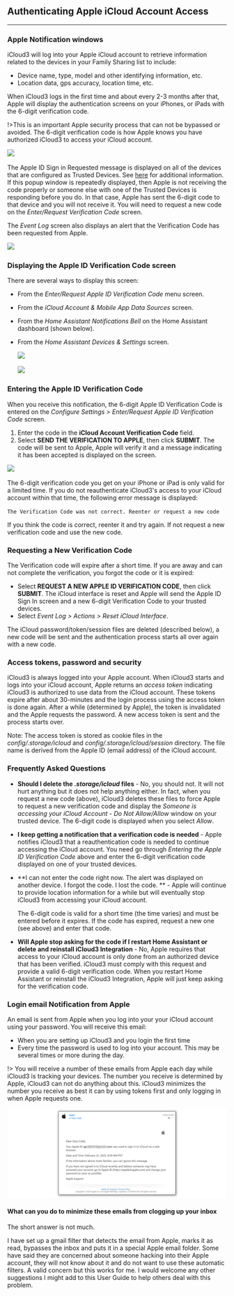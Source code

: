 ## Authenticating Apple iCloud Account Access <!-- {docsify-ignore} -->

------

### Apple Notification windows

iCloud3 will log into your Apple iCloud account to retrieve information related to the devices in your Family Sharing list to include:

- Device name, type, model and other identifying information, etc.
- Location data, gps accuracy, location time, etc.

When iCloud3 logs in the first time and about every 2-3 months after that, Apple will display the authentication screens on your iPhones, or iPads with the 6-digit verification code. 

!>This is an important Apple security process that can not be bypassed or avoided. The 6-digit verification code is how Apple knows you have authorized iCloud3 to access your iCloud account. 

![](../images/auth-process-0-apple-notification.png)

The Apple ID Sign in Requested message is displayed on all of the devices that are configured as Trusted Devices. See [here](https://support.apple.com/en-us/HT205064) for additional information. If this popup window is repeatedly displayed, then Apple is not receiving the code properly or someone else with one of the Trusted Devices is responding before you do. In that case, Apple has sent the 6-digit code to that device and you will not receive it. You will need to request a new code on the *Enter/Request Verification Code* screen.

The *Event Log* screen also displays an alert that the Verification Code has been requested from Apple.

![](../images/auth-process-evlog-msg.png)



### Displaying the Apple ID Verification Code screen

There are several ways to display this screen:
- From the *Enter/Request Apple ID Verification Code* menu screen.
- From the *iCloud Account & Mobile App Data Sources* screen.
- From the *Home Assistant Notifications Bell* on the Home Assistant dashboard (shown below).
- From the *Home Assistant Devices & Settings* screen.

  ![](../images/auth-process-1-notification.png)

  ![](../images/auth-process-2-ic3-config.png)



### Entering the Apple ID Verification Code

When you receive this notification, the 6-digit Apple ID Verification Code is entered on the *Configure Settings > Enter/Request Apple ID Verification Code* screen. 

1. Enter the code in the **iCloud Account Verification Code** field. 
2. Select **SEND THE VERIFICATION TO APPLE**, then click **SUBMIT**. The code will be sent to Apple,  Apple will verify it and a message indicating it has been accepted is displayed on the screen. 

![](../images/auth-process-3-code-entry.png)

The 6-digit verification code you get on your iPhone or iPad is only valid for a limited time. If you do not reauthenticate iCloud3's access to your iCloud account within that time, the following error message is displayed:

​		`The Verification Code was not correct. Reenter or request a new code`

If you think the code is correct, reenter it and try again. If not request a new verification code and use the new code.



### Requesting a New Verification Code

The Verification code will expire after a short time. If you are away and can not complete the verification, you forgot the code or it is expired:

- Select **REQUEST A NEW APPLE ID VERIFICATION CODE**, then click **SUBMIT**. The iCloud interface is reset and Apple will send the Apple ID Sign In screen and a new 6-digit Verification Code to your trusted devices.
- Select *Event Log > Actions > Reset iCloud Interface*.

The iCloud password/token/session files are deleted (described below), a new code will be sent and the authentication process starts all over again with a new code.



### Access tokens, password and security

iCloud3 is always logged into your Apple account. When iCloud3 starts and logs into your iCloud account, Apple returns an *access token* indicating iCloud3 is authorized to use data from the iCloud account. These tokens expire after about 30-minutes and the login process using the access token is done again. After a while (determined by Apple), the token is invalidated and the Apple requests the password. A new access token is sent and the process starts over.

Note: The access token is stored as cookie files in the *config/.storage/icloud* and *config/.storage/icloud/session* directory. The file name is derived from the Apple ID (email address) of the iCloud account.



### Frequently Asked Questions

- **Should I delete the *.storage/icloud* files** - No, you should not. It will not hurt anything but it does not help anything either. In fact, when you request a new code (above), iCloud3 deletes these files to force Apple to request a new verification code and display the *Someone is accessing your iCloud Account - Do Not Allow/Allow* window on your trusted device. The 6-digit code is displayed when you select *Allow*.

- **I keep getting a notification that a verification code is needed** - Apple notifies iCloud3 that a reauthentication code is needed to continue accessing the iCloud account. You need go through *Entering the Apple ID Verification Code* above and enter the 6-digit verification code displayed on one of your trusted devices. 

- **I can not enter the code right now. The alert was displayed on another device. I forgot the code. I lost the code. ** - Apple will continue to provide location information for a while but will eventually stop iCloud3 from accessing your iCloud account. 

  The 6-digit code is valid for a short time (the time varies) and must be entered before it expires. If the code has expired, request a new one (see above) and enter that code.

- **Will Apple stop asking for the code if I restart Home Assistant or delete and reinstall iCloud3 Integration** - No, Apple requires that access to your iCloud account is only done from an authorized device that has been verified. iCloud3 must comply with this request and provide a valid 6-digit verification code. When you restart Home Assistant or reinstall the iCloud3 Integration, Apple will just keep asking for the verification code. 



### Login email Notification from Apple

An email is sent from Apple when you log into your your iCloud account using your password. You will receive this email:

- When you are setting up iCloud3 and you login the first time
- Every time the password is used to log into your account. This may be several times or more during the day.

!> You will receive a number of these emails from Apple each day while iCloud3 is tracking your devices. The number you receive is determined by Apple, iCloud3 can not do anything about this.  iCloud3 minimizes the number you receive as best it can by using tokens first and only logging in when Apple requests one.

![](../images/auth-apple-email.png)

####  What can you do to minimize these emails from clogging up your inbox

The short answer is not much. 

I have set up a gmail filter that detects the email from Apple, marks it as read, bypasses the inbox and puts it in a special Apple email folder. Some have said they are concerned about someone hacking into their Apple account, they will not know about it and do not want to use these automatic filters. A valid concern but this works for me. I would welcome any other suggestions I might add to this User Guide to help others deal with this problem.
